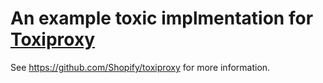 # An example toxic implmentation for [Toxiproxy](https://github.com/Shopify/toxiproxy)

See https://github.com/Shopify/toxiproxy for more information.

